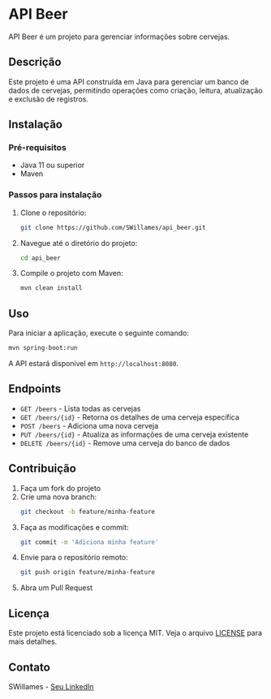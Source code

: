 # API Beer

API Beer é um projeto para gerenciar informações sobre cervejas.

## Descrição

Este projeto é uma API construída em Java para gerenciar um banco de dados de cervejas, permitindo operações como criação, leitura, atualização e exclusão de registros.

## Instalação

### Pré-requisitos

- Java 11 ou superior
- Maven

### Passos para instalação

1. Clone o repositório:
    ```sh
    git clone https://github.com/SWillames/api_beer.git
    ```
2. Navegue até o diretório do projeto:
    ```sh
    cd api_beer
    ```
3. Compile o projeto com Maven:
    ```sh
    mvn clean install
    ```

## Uso

Para iniciar a aplicação, execute o seguinte comando:
```sh
mvn spring-boot:run
```
A API estará disponível em `http://localhost:8080`.

## Endpoints

- `GET /beers` - Lista todas as cervejas
- `GET /beers/{id}` - Retorna os detalhes de uma cerveja específica
- `POST /beers` - Adiciona uma nova cerveja
- `PUT /beers/{id}` - Atualiza as informações de uma cerveja existente
- `DELETE /beers/{id}` - Remove uma cerveja do banco de dados

## Contribuição

1. Faça um fork do projeto
2. Crie uma nova branch:
    ```sh
    git checkout -b feature/minha-feature
    ```
3. Faça as modificações e commit:
    ```sh
    git commit -m 'Adiciona minha feature'
    ```
4. Envie para o repositório remoto:
    ```sh
    git push origin feature/minha-feature
    ```
5. Abra um Pull Request

## Licença

Este projeto está licenciado sob a licença MIT. Veja o arquivo [LICENSE](https://choosealicense.com/licenses/mit/) para mais detalhes.

## Contato

SWillames - [Seu LinkedIn](https://www.linkedin.com/in/sergiowillames/)
